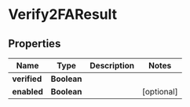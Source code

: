 

# Verify2FAResult


## Properties

| Name | Type | Description | Notes |
|------------ | ------------- | ------------- | -------------|
|**verified** | **Boolean** |  |  |
|**enabled** | **Boolean** |  |  [optional] |




